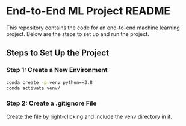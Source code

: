 # End-to-End ML Project README

This repository contains the code for an end-to-end machine learning project. Below are the steps to set up and run the project.

## Steps to Set Up the Project

### Step 1: Create a New Environment

```bash
conda create -p venv python==3.8
conda activate venv/
```


### Step 2: Create a .gitignore File
Create the file by right-clicking and include the venv directory in it.
